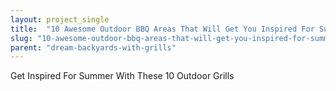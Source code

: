 ```yaml
---
layout: project_single
title:  "10 Awesome Outdoor BBQ Areas That Will Get You Inspired For Summer Grilling"
slug: "10-awesome-outdoor-bbq-areas-that-will-get-you-inspired-for-summer-grilling"
parent: "dream-backyards-with-grills"
---
```

Get Inspired For Summer With These 10 Outdoor Grills